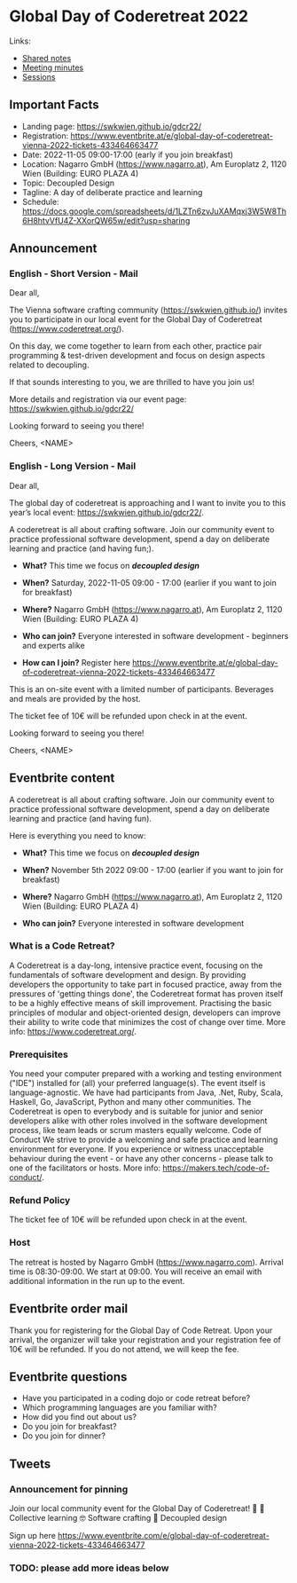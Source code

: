 # Global Day of Coderetreat 2022

Links:
- [Shared notes](https://pads.c3w.at/code/#/2/code/edit/0PpvNOymWOugkl1ZfCtgMpsg/)
- [Meeting minutes](./meeting_minutes.md)
- [Sessions](./sessions.md)

## Important Facts

- Landing page: https://swkwien.github.io/gdcr22/
- Registration: https://www.eventbrite.at/e/global-day-of-coderetreat-vienna-2022-tickets-433464663477
- Date: 2022-11-05 09:00-17:00 (early if you join breakfast)
- Location: Nagarro GmbH (https://www.nagarro.at), Am Europlatz 2, 1120 Wien (Building: EURO PLAZA 4)
- Topic: Decoupled Design
- Tagline: A day of deliberate practice and learning
- Schedule: https://docs.google.com/spreadsheets/d/1LZTn6zvJuXAMqxj3W5W8Th6H8htvVfU4Z-XXorQW65w/edit?usp=sharing


## Announcement

### English - Short Version - Mail

Dear all,

The Vienna software crafting community (https://swkwien.github.io/) invites you to participate
in our local event for the Global Day of Coderetreat (https://www.coderetreat.org/).

On this day, we come together to learn from each other, practice pair programming &
test-driven development and focus on design aspects related to decoupling.

If that sounds interesting to you, we are thrilled to have you join us!

More details and registration via our event page: https://swkwien.github.io/gdcr22/


Looking forward to seeing you there!

Cheers,
\<NAME\>


### English - Long Version - Mail

Dear all,

The global day of coderetreat is approaching and I want to invite you to this year’s local event: https://swkwien.github.io/gdcr22/.

A coderetreat is all about crafting software. Join our community event to practice professional software development, spend a day on deliberate learning and practice (and having fun;).

* **What?** This time we focus on ***decoupled design***
* **When?** Saturday, 2022-11-05 09:00 - 17:00 (earlier if you want to join for breakfast)
* **Where?** Nagarro GmbH (https://www.nagarro.at), Am Europlatz 2, 1120 Wien (Building: EURO PLAZA 4)

* **Who can join?** Everyone interested in software development - beginners and experts alike
* **How can I join?** Register here https://www.eventbrite.at/e/global-day-of-coderetreat-vienna-2022-tickets-433464663477


This is an on-site event with a limited number of participants.
Beverages and meals are provided by the host.

The ticket fee of 10€ will be refunded upon check in at the event.


Looking forward to seeing you there!

Cheers,
\<NAME\>

## Eventbrite content

A coderetreat is all about crafting software. Join our community event to practice professional software development, spend a day on deliberate learning and practice (and having fun).

Here is everything you need to know:
* **What?** This time we focus on ***decoupled design***
* **When?** November 5th 2022 09:00 - 17:00 (earlier if you want to join for breakfast)
* **Where?** Nagarro GmbH (https://www.nagarro.at), Am Europlatz 2, 1120 Wien (Building: EURO PLAZA 4)

* **Who can join?** Everyone interested in software development

### What is a Code Retreat?
A Coderetreat is a day-long, intensive practice event, focusing on the fundamentals of software development and design. By providing developers the opportunity to take part in focused practice, away from the pressures of 'getting things done', the Coderetreat format has proven itself to be a highly effective means of skill improvement. Practising the basic principles of modular and object-oriented design, developers can improve their ability to write code that minimizes the cost of change over time.
More info: https://www.coderetreat.org/.

### Prerequisites
You need your computer prepared with a working and testing environment ("IDE") installed for (all) your preferred language(s). The event itself is language-agnostic. We have had participants from Java, .Net, Ruby, Scala, Haskell, Go, JavaScript, Python and many other communities. The Coderetreat is open to everybody and is suitable for junior and senior developers alike with other roles involved in the software development process, like team leads or scrum masters equally welcome.
Code of Conduct
We strive to provide a welcoming and safe practice and learning environment for everyone. If you experience or witness unacceptable behaviour during the event - or have any other concerns - please talk to one of the facilitators or hosts.
More info: https://makers.tech/code-of-conduct/.

### Refund Policy
The ticket fee of 10€ will be refunded upon check in at the event.

### Host
The retreat is hosted by Nagarro GmbH (https://www.nagarro.com).
Arrival time is 08:30-09:00. We start at 09:00. You will receive an email with additional information in the run up to the event.

## Eventbrite order mail

Thank you for registering for the Global Day of Code Retreat. Upon your arrival, the organizer will take your registration and your registration fee of 10€ will be refunded. If you do not attend, we will keep the fee.

## Eventbrite questions
* Have you participated in a coding dojo or code retreat before?
* Which programming languages are you familiar with?
* How did you find out about us?
* Do you join for breakfast?
* Do you join for dinner?

## Tweets

### Announcement for pinning

Join our local community event for the Global Day of Coderetreat! 🎉
🤝 Collective learning
🤓 Software crafting
🧩 Decoupled design

Sign up here https://www.eventbrite.com/e/global-day-of-coderetreat-vienna-2022-tickets-433464663477

### TODO: please add more ideas below
